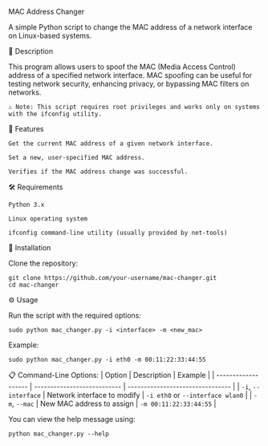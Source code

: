 MAC Address Changer

A simple Python script to change the MAC address of a network interface on Linux-based systems.

📌 Description

This program allows users to spoof the MAC (Media Access Control) address of a specified network interface. MAC spoofing can be useful for testing network security, enhancing privacy, or bypassing MAC filters on networks.

    ⚠️ Note: This script requires root privileges and works only on systems with the ifconfig utility.

🚀 Features

    Get the current MAC address of a given network interface.

    Set a new, user-specified MAC address.

    Verifies if the MAC address change was successful.

🛠️ Requirements

    Python 3.x

    Linux operating system

    ifconfig command-line utility (usually provided by net-tools)

🔧 Installation

Clone the repository:

    git clone https://github.com/your-username/mac-changer.git
    cd mac-changer

⚙️ Usage

Run the script with the required options:

    sudo python mac_changer.py -i <interface> -m <new_mac>

Example:

    sudo python mac_changer.py -i eth0 -m 00:11:22:33:44:55
    
📋 Command-Line Options:
| Option              | Description                 | Example                          |
| ------------------- | --------------------------- | -------------------------------- |
| `-i`, `--interface` | Network interface to modify | `-i eth0` or `--interface wlan0` |
| `-m`, `--mac`       | New MAC address to assign   | `-m 00:11:22:33:44:55`           |

You can view the help message using:

    python mac_changer.py --help
